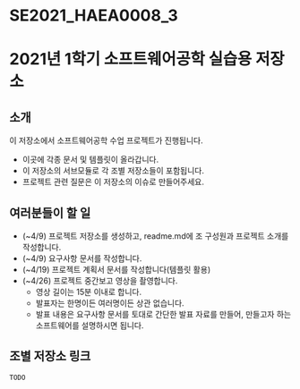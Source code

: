 # SE2021_HAEA0008_3
2021년 1학기 소프트웨어공학 실습용 저장소
===========


소개
---

이 저장소에서 소프트웨어공학 수업 프로젝트가 진행됩니다.

- 이곳에 각종 문서 및 템플릿이 올라갑니다.
- 이 저장소의 서브모듈로 각 조별 저장소들이 포함됩니다.
- 프로젝트 관련 질문은 이 저장소의 이슈로 만들어주세요.

여러분들이 할 일
---

+ (~4/9) 프로젝트 저장소를 생성하고, readme.md에 조 구성원과 프로젝트 소개를 작성합니다.
+ (~4/9) 요구사항 문서를 작성합니다.
+ (~4/19) 프로젝트 계획서 문서를 작성합니다(템플릿 활용)
+ (~4/26) 프로젝트 중간보고 영상을 촬영합니다. 
  + 영상 길이는 15분 이내로 합니다.
  + 발표자는 한명이든 여러명이든 상관 없습니다.
  + 발표 내용은 요구사항 문서를 토대로 간단한 발표 자료를 만들어, 만들고자 하는 소프트웨어를 설명하시면 됩니다. 


조별 저장소 링크
---
`TODO`
